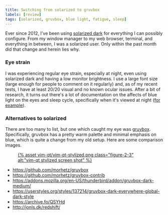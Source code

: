 ```yaml
---
title: Switching from solarized to gruvbox
labels: [review]
tags: [solarized, gruvbox, blue light, fatigue, sleep]
---
```


Ever since 2012, I've been using
[solarized dark](https://github.com/altercation/solarized) for everything I can
possibly configure. From my window manager to my web browser, terminal, and
everything in between, I was a solarized user. Only within the past month did
that change and herein lies why.

### Eye strain
I was experiencing regular eye strain, especially at night, even using solarized
dark and having a low monitor brightness. I use a large font size (large enough
for people to comment on it regularly) and, as of my recent tests, I have at
least 20/20 visual and no known ocular issues. After a bit of research, it turns
out there's a lot of documentation on the affects of blue light on the eyes and
sleep cycle, specifically when it's viewed at night ([for
example](https://en.wikipedia.org/wiki/Effects_of_blue_light_technology)).

### Alternatives to solarized
There are too many to list, but one which caught my eye was
[gruvbox](https://github.com/morhetz/gruvbox). Specifically, gruvbox has a
pretty warm palette and minimal emphasis on blue, which is quite a change from
my old setup. Here are some comparison images.








<figure>
  <a href="{% asset vim-qt/vim-qt-stylized.png @path %}" target="_blank">
    {% asset vim-qt/vim-qt-stylized.png class="figure-2-3" alt:"vim-qt stylized screen shot" %}
  </a>
</figure>

* https://github.com/morhetz/gruvbox
* https://github.com/morhetz/gruvbox-contrib
* https://addons.mozilla.org/en-US/thunderbird/addon/gruvbox-dark-medium/
* https://userstyles.org/styles/137214/gruvbox-dark-everywhere-global-dark-style
* https://archive.fo/QSYHd
* http://jonls.dk/redshift/
